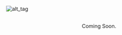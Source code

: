 
![alt_tag](https://user-images.githubusercontent.com/14857735/27014992-3545c8fe-4f21-11e7-8773-35dcfd5bc403.png)<br><br>
<p align="center">Coming Soon.</p>
